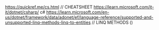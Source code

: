 https://quickref.me/cs.html // CHEATSHEET
https://learn.microsoft.com/it-it/dotnet/csharp/ c#
https://learn.microsoft.com/en-us/dotnet/framework/data/adonet/ef/language-reference/supported-and-unsupported-linq-methods-linq-to-entities // LINQ METHODS ()
